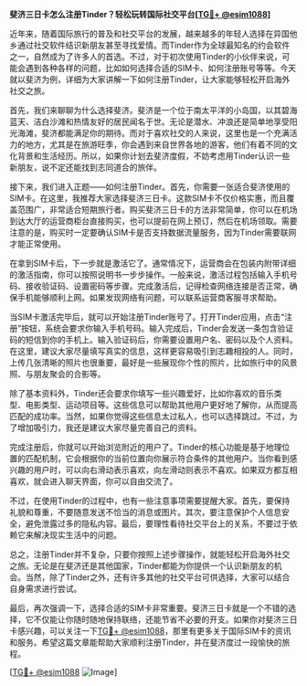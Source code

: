 **斐济三日卡怎么注册Tinder？轻松玩转国际社交平台[[TG💪+ @esim1088](https://t.me/s/esim1088)]**

近年来，随着国际旅行的普及和社交平台的发展，越来越多的年轻人选择在异国他乡通过社交软件结识新朋友甚至寻找爱情。而Tinder作为全球最知名的约会软件之一，自然成为了许多人的首选。不过，对于初次使用Tinder的小伙伴来说，可能会遇到各种各样的问题，比如如何选择合适的SIM卡、如何注册账号等等。今天就以斐济为例，详细为大家讲解一下如何注册Tinder，让大家能够轻松开启海外社交之旅。

首先，我们来聊聊为什么选择斐济。斐济是一个位于南太平洋的小岛国，以其碧海蓝天、洁白沙滩和热情友好的居民闻名于世。无论是潜水、冲浪还是简单地享受阳光海滩，斐济都能满足你的期待。而对于喜欢社交的人来说，这里也是一个充满活力的地方，尤其是在旅游旺季，你会遇到来自世界各地的游客，他们有着不同的文化背景和生活经历。所以，如果你计划去斐济度假，不妨考虑用Tinder认识一些新朋友，说不定还能找到志同道合的旅伴。

接下来，我们进入正题——如何注册Tinder。首先，你需要一张适合斐济使用的SIM卡。在这里，我推荐大家选择斐济三日卡。这款SIM卡不仅价格实惠，而且覆盖范围广，非常适合短期旅行者。购买斐济三日卡的方法非常简单，你可以在机场到达大厅的运营商柜台直接购买，也可以提前在网上预订，然后在机场领取。需要注意的是，购买时一定要确认SIM卡是否支持数据流量服务，因为Tinder需要联网才能正常使用。

在拿到SIM卡后，下一步就是激活它了。通常情况下，运营商会在包装内附带详细的激活指南，你可以按照说明书一步步操作。一般来说，激活过程包括输入手机号码、接收验证码、设置密码等步骤。完成激活后，记得检查网络连接是否正常，确保手机能够顺利上网。如果发现网络有问题，可以联系运营商客服寻求帮助。

当SIM卡激活完毕后，就可以开始注册Tinder账号了。打开Tinder应用，点击“注册”按钮，系统会要求你输入手机号码。输入完成后，Tinder会发送一条包含验证码的短信到你的手机上。输入验证码后，你需要设置用户名、密码以及个人资料。在这里，建议大家尽量填写真实的信息，这样更容易吸引到志趣相投的人。同时，上传几张清晰的照片也很重要，最好是一些展现你个性的照片，比如旅行中的风景照、与朋友聚会的合影等。

除了基本资料外，Tinder还会要求你填写一些兴趣爱好，比如你喜欢的音乐类型、电影类型、运动项目等。这些信息可以帮助其他用户更好地了解你，从而提高匹配的成功率。当然，如果你觉得这些信息太过私人，也可以选择跳过。不过，为了增加吸引力，我还是建议大家尽量完善自己的资料。

完成注册后，你就可以开始浏览附近的用户了。Tinder的核心功能是基于地理位置的匹配机制，它会根据你的当前位置向你展示符合条件的其他用户。当你看到感兴趣的用户时，可以向右滑动表示喜欢，向左滑动则表示不喜欢。如果双方都互相喜欢，就会进入聊天界面，你可以自由交流了。

不过，在使用Tinder的过程中，也有一些注意事项需要提醒大家。首先，要保持礼貌和尊重，不要随意发送不恰当的消息或图片。其次，要注意保护个人信息安全，避免泄露过多的隐私内容。最后，要理性看待社交平台上的关系，不要过于依赖它来解决现实生活中的问题。

总之，注册Tinder并不复杂，只要你按照上述步骤操作，就能轻松开启海外社交之旅。无论是在斐济还是其他国家，Tinder都能为你提供一个认识新朋友的机会。当然，除了Tinder之外，还有许多其他的社交平台可供选择，大家可以结合自身需求进行尝试。

最后，再次强调一下，选择合适的SIM卡非常重要。斐济三日卡就是一个不错的选择，它不仅能让你随时随地保持联络，还能节省不必要的开支。如果你对斐济三日卡感兴趣，可以关注一下[TG💪+ @esim1088](https://t.me/s/esim1088)，那里有更多关于国际SIM卡的资讯和服务。希望这篇文章能帮助大家顺利注册Tinder，并在斐济度过一段愉快的旅程。

[[TG💪+ @esim1088](https://t.me/s/esim1088) ![Image](https://i.postimg.cc/4NQfJmqS/Snipaste-2025-05-13-00-14-12.png)]